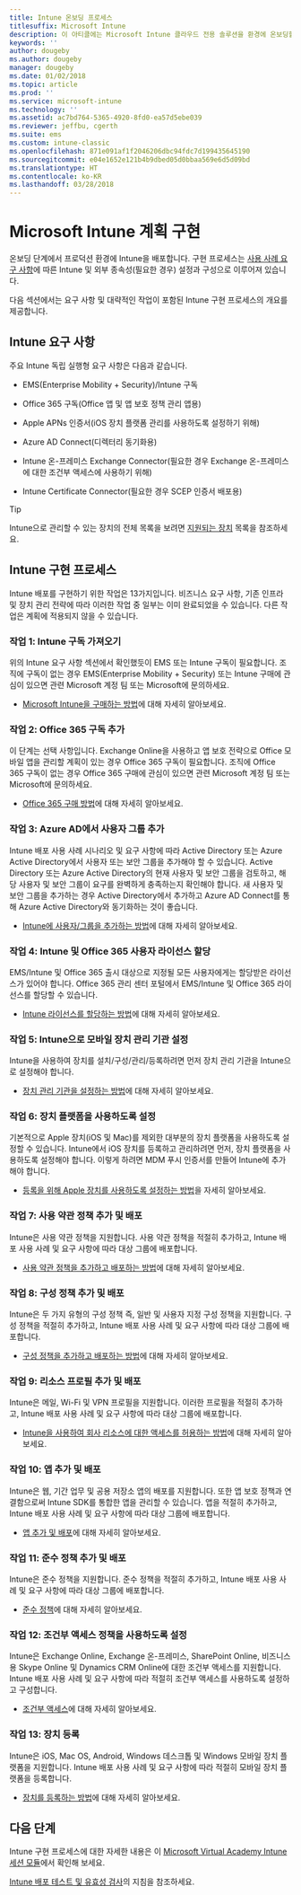 ```yaml
---
title: Intune 온보딩 프로세스
titlesuffix: Microsoft Intune
description: 이 아티클에는 Microsoft Intune 클라우드 전용 솔루션을 환경에 온보딩할 때 고려해야 하는 유용한 모든 세부 정보가 포함되어 있습니다.
keywords: ''
author: dougeby
ms.author: dougeby
manager: dougeby
ms.date: 01/02/2018
ms.topic: article
ms.prod: ''
ms.service: microsoft-intune
ms.technology: ''
ms.assetid: ac7bd764-5365-4920-8fd0-ea57d5ebe039
ms.reviewer: jeffbu, cgerth
ms.suite: ems
ms.custom: intune-classic
ms.openlocfilehash: 871e091af1f2046206dbc94fdc7d199435645190
ms.sourcegitcommit: e04e1652e121b4b9dbed05d0bbaa569e6d5d09bd
ms.translationtype: HT
ms.contentlocale: ko-KR
ms.lasthandoff: 03/28/2018
---
```

# <a name="implement-your-microsoft-intune-plan"></a>Microsoft Intune 계획 구현

온보딩 단계에서 프로덕션 환경에 Intune을 배포합니다. 구현 프로세스는 [사용 사례 요구 사항](planning-guide-requirements.md)에 따른 Intune 및 외부 종속성(필요한 경우) 설정과 구성으로 이루어져 있습니다.

다음 섹션에서는 요구 사항 및 대략적인 작업이 포함된 Intune 구현 프로세스의 개요를 제공합니다.

## <a name="intune-requirements"></a>Intune 요구 사항

주요 Intune 독립 실행형 요구 사항은 다음과 같습니다.

-   EMS(Enterprise Mobility + Security)/Intune 구독

-   Office 365 구독(Office 앱 및 앱 보호 정책 관리 앱용)

-   Apple APNs 인증서(iOS 장치 플랫폼 관리를 사용하도록 설정하기 위해)

-   Azure AD Connect(디렉터리 동기화용)

-   Intune 온-프레미스 Exchange Connector(필요한 경우 Exchange 온-프레미스에 대한 조건부 액세스에 사용하기 위해)

-   Intune Certificate Connector(필요한 경우 SCEP 인증서 배포용)

>[!TIP]
> Intune으로 관리할 수 있는 장치의 전체 목록을 보려면 [지원되는 장치](supported-devices-browsers.md) 목록을 참조하세요.

## <a name="intune-implementation-process"></a>Intune 구현 프로세스

Intune 배포를 구현하기 위한 작업은 13가지입니다. 비즈니스 요구 사항, 기존 인프라 및 장치 관리 전략에 따라 이러한 작업 중 일부는 이미 완료되었을 수 있습니다. 다른 작업은 계획에 적용되지 않을 수 있습니다.

### <a name="task-1-get-an-intune-subscription"></a>작업 1: Intune 구독 가져오기

위의 Intune 요구 사항 섹션에서 확인했듯이 EMS 또는 Intune 구독이 필요합니다. 조직에 구독이 없는 경우 EMS(Enterprise Mobility + Security) 또는 Intune 구매에 관심이 있으면 관련 Microsoft 계정 팀 또는 Microsoft에 문의하세요.

-   [Microsoft Intune을 구매하는 방법](https://www.microsoft.com/cloud-platform/microsoft-intune-pricing)에 대해 자세히 알아보세요.

### <a name="task-2-add-office-365-subscription"></a>작업 2: Office 365 구독 추가

이 단계는 선택 사항입니다. Exchange Online을 사용하고 앱 보호 전략으로 Office 모바일 앱을 관리할 계획이 있는 경우 Office 365 구독이 필요합니다. 조직에 Office 365 구독이 없는 경우 Office 365 구매에 관심이 있으면 관련 Microsoft 계정 팀 또는 Microsoft에 문의하세요.

-   [Office 365 구매 방법](https://products.office.com/business/compare-office-365-for-business-plans)에 대해 자세히 알아보세요.

### <a name="task-3-add-users-groups-in-azure-ad"></a>작업 3: Azure AD에서 사용자 그룹 추가

Intune 배포 사용 사례 시나리오 및 요구 사항에 따라 Active Directory 또는 Azure Active Directory에서 사용자 또는 보안 그룹을 추가해야 할 수 있습니다. Active Directory 또는 Azure Active Directory의 현재 사용자 및 보안 그룹을 검토하고, 해당 사용자 및 보안 그룹이 요구를 완벽하게 충족하는지 확인해야 합니다. 새 사용자 및 보안 그룹을 추가하는 경우 Active Directory에서 추가하고 Azure AD Connect를 통해 Azure Active Directory와 동기화하는 것이 좋습니다.


-   [Intune에 사용자/그룹을 추가하는 방법](users-permissions-add.md)에 대해 자세히 알아보세요.
<!---why not send them to the AAD connect topic? Question out to Andre: https://docs.microsoft.com/en-us/azure/active-directory/connect/active-directory-aadconnect--->



### <a name="task-4-assign-intune-and-office-365-user-licenses"></a>작업 4: Intune 및 Office 365 사용자 라이선스 할당

EMS/Intune 및 Office 365 출시 대상으로 지정될 모든 사용자에게는 할당받은 라이선스가 있어야 합니다. Office 365 관리 센터 포털에서 EMS/Intune 및 Office 365 라이선스를 할당할 수 있습니다.

-   [Intune 라이선스를 할당하는 방법](licenses-assign.md)에 대해 자세히 알아보세요.

### <a name="task-5-set-mobile-device-management-authority-to-intune"></a>작업 5: Intune으로 모바일 장치 관리 기관 설정

Intune을 사용하여 장치를 설치/구성/관리/등록하려면 먼저 장치 관리 기관을 Intune으로 설정해야 합니다.

-   [장치 관리 기관을 설정하는 방법](mdm-authority-set.md)에 대해 자세히 알아보세요.

### <a name="task-6-enable-device-platforms"></a>작업 6: 장치 플랫폼을 사용하도록 설정

기본적으로 Apple 장치(iOS 및 Mac)를 제외한 대부분의 장치 플랫폼을 사용하도록 설정할 수 있습니다. Intune에서 iOS 장치를 등록하고 관리하려면 먼저, 장치 플랫폼을 사용하도록 설정해야 합니다. 이렇게 하려면 MDM 푸시 인증서를 만들어 Intune에 추가해야 합니다.

-   [등록을 위해 Apple 장치를 사용하도록 설정하는 방법](apple-mdm-push-certificate-get.md)을 자세히 알아보세요.

### <a name="task-7-add-and-deploy-terms-and-conditions-policies"></a>작업 7: 사용 약관 정책 추가 및 배포

Intune은 사용 약관 정책을 지원합니다. 사용 약관 정책을 적절히 추가하고, Intune 배포 사용 사례 및 요구 사항에 따라 대상 그룹에 배포합니다.

-   [사용 약관 정책을 추가하고 배포하는 방법](terms-and-conditions-create.md)에 대해 자세히 알아보세요.

### <a name="task-8-add-and-deploy-configuration-policies"></a>작업 8: 구성 정책 추가 및 배포

Intune은 두 가지 유형의 구성 정책 즉, 일반 및 사용자 지정 구성 정책을 지원합니다. 구성 정책을 적절히 추가하고, Intune 배포 사용 사례 및 요구 사항에 따라 대상 그룹에 배포합니다.

-   [구성 정책을 추가하고 배포하는 방법](device-profiles.md)에 대해 자세히 알아보세요.

### <a name="task-9-add-and-deploy-resource-profiles"></a>작업 9: 리소스 프로필 추가 및 배포

Intune은 메일, Wi-Fi 및 VPN 프로필을 지원합니다. 이러한 프로필을 적절히 추가하고, Intune 배포 사용 사례 및 요구 사항에 따라 대상 그룹에 배포합니다.

-   [Intune을 사용하여 회사 리소스에 대한 액세스를 허용하는 방법](device-profiles.md)에 대해 자세히 알아보세요.

### <a name="task-10-add-and-deploy-apps"></a>작업 10: 앱 추가 및 배포

Intune은 웹, 기간 업무 및 공용 저장소 앱의 배포를 지원합니다. 또한 앱 보호 정책과 연결함으로써 Intune SDK를 통합한 앱을 관리할 수 있습니다. 앱을 적절히 추가하고, Intune 배포 사용 사례 및 요구 사항에 따라 대상 그룹에 배포합니다.

-   [앱 추가 및 배포](app-management.md)에 대해 자세히 알아보세요.

### <a name="task-11-add-and-deploy-compliance-policies"></a>작업 11: 준수 정책 추가 및 배포

Intune은 준수 정책을 지원합니다. 준수 정책을 적절히 추가하고, Intune 배포 사용 사례 및 요구 사항에 따라 대상 그룹에 배포합니다.

-   [준수 정책](device-compliance.md)에 대해 자세히 알아보세요.

### <a name="task-12-enable-conditional-access-policies"></a>작업 12: 조건부 액세스 정책을 사용하도록 설정

Intune은 Exchange Online, Exchange 온-프레미스, SharePoint Online, 비즈니스용 Skype Online 및 Dynamics CRM Online에 대한 조건부 액세스를 지원합니다. Intune 배포 사용 사례 및 요구 사항에 따라 적절히 조건부 액세스를 사용하도록 설정하고 구성합니다.

-   [조건부 액세스](conditional-access.md)에 대해 자세히 알아보세요.

### <a name="task-13-enroll-devices"></a>작업 13: 장치 등록

Intune은 iOS, Mac OS, Android, Windows 데스크톱 및 Windows 모바일 장치 플랫폼을 지원합니다. Intune 배포 사용 사례 및 요구 사항에 따라 적절히 모바일 장치 플랫폼을 등록합니다.

-   [장치를 등록하는 방법](device-enrollment.md)에 대해 자세히 알아보세요.


## <a name="next-steps"></a>다음 단계

Intune 구현 프로세스에 대한 자세한 내용은 이 [Microsoft Virtual Academy Intune 세션 모듈](https://mva.microsoft.com/en-US/training-courses/deploying-microsoft-enterprise-mobility-suite-16408)에서 확인해 보세요.


[Intune 배포 테스트 및 유효성 검사](planning-guide-test-validation.md)의 지침을 참조하세요.
